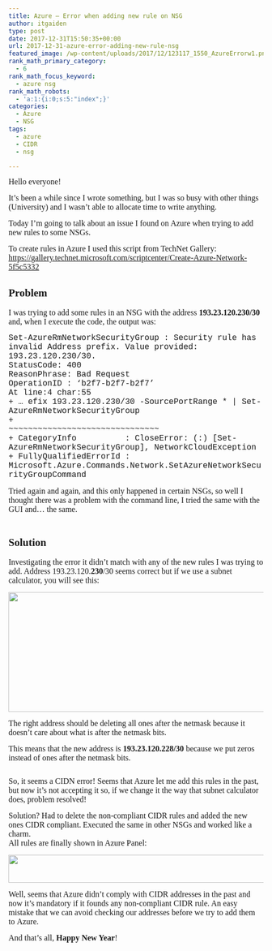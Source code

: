 ```yaml
---
title: Azure – Error when adding new rule on NSG
author: itgaiden
type: post
date: 2017-12-31T15:50:35+00:00
url: 2017-12-31-azure-error-adding-new-rule-nsg
featured_image: /wp-content/uploads/2017/12/123117_1550_AzureErrorw1.png
rank_math_primary_category:
  - 6
rank_math_focus_keyword:
  - azure nsg
rank_math_robots:
  - 'a:1:{i:0;s:5:"index";}'
categories:
  - Azure
  - NSG
tags:
  - azure
  - CIDR
  - nsg

---
```

<span style="font-size: 16px; font-family: Didact Gothic;">Hello everyone!</span>

<span style="font-size: 16px; font-family: Didact Gothic;">It&#8217;s been a while since I wrote something, but I was so busy with other things (University) and I wasn&#8217;t able to allocate time to write anything.</span>

<span style="font-size: 16px; font-family: Didact Gothic;">Today I&#8217;m going to talk about an issue I found on Azure when trying to add new rules to some NSGs.</span>

<span style="font-size: 16px; font-family: Didact Gothic;">To create rules in Azure I used this script from TechNet Gallery: <a href="https://gallery.technet.microsoft.com/scriptcenter/Create-Azure-Network-5f5c5332">https://gallery.technet.microsoft.com/scriptcenter/Create-Azure-Network-5f5c5332</a></span>

## <span style="font-family: Didact Gothic;">Problem</span>

<span style="font-size: 16px; font-family: Didact Gothic;">I was trying to add some rules in an NSG with the address <strong>193.23.120.230/30</strong> and, when I execute the code, the output was:</span>

<span style="font-size: 12pt;"><span style="font-family: Courier New;">Set-AzureRmNetworkSecurityGroup : Security rule has invalid Address prefix. Value provided: 193.23.120.230/30.<br /> StatusCode: 400<br /> ReasonPhrase: Bad Request<br /> OperationID : &#8216;b2f7-b2f7-b2f7&#8217;<br /> At line:4 char:55<br /> + &#8230; efix 193.23.120.230/30 -SourcePortRange * | Set-AzureRmNetworkSecurityGroup<br /> +                                           ~~~~~~~~~~~~~~~~~~~~~~~~~~~~~~~<br /> + CategoryInfo          : CloseError: (:) [Set-AzureRmNetworkSecurityGroup], NetworkCloudException<br /> </span><span style="font-family: Courier New;"> + FullyQualifiedErrorId : Microsoft.Azure.Commands.Network.SetAzureNetworkSecurityGroupCommand</span></span><span style="font-family: Courier New; font-size: 12pt;"><br /> </span>

<span style="font-size: 12pt; font-family: Didact Gothic;">Tried again and again, and this only happened in certain NSGs, so well I thought there was a problem with the command line, I tried the same with the GUI and… the same.</span>

<span style="font-size: 12pt; font-family: Didact Gothic;"><img src="/wp-content/uploads/2017/12/123117_1550_AzureErrorw1.png" alt="" /></span>

## <span style="font-family: Didact Gothic;">Solution</span>

<span style="font-family: Didact Gothic;"><span style="font-size: 12pt;">Investigating the error it didn&#8217;t match with any of the new rules I was trying to add. </span><span style="font-size: 12pt;">Address 193.23.120.<strong>230</strong>/30 seems correct but if we use a subnet calculator, you will see this:</span></span>

<span style="font-size: 12pt;"><img loading="lazy" class="" src="/wp-content/uploads/2017/12/123117_1550_AzureErrorw2.png" alt="" width="554" height="236" /></span>

<span style="font-size: 12pt; font-family: Didact Gothic;">The right address should be deleting all ones after the netmask because it doesn&#8217;t care about what is after the netmask bits.</span>

<span style="font-size: 12pt; font-family: Didact Gothic;">This means that the new address is <strong>193.23.120.228/30 </strong>because we put zeros instead of ones after the netmask bits.</span>

<span style="font-size: 12pt; font-family: Didact Gothic;"><img src="/wp-content/uploads/2017/12/123117_1550_AzureErrorw3.png" alt="" /></span>

<span style="font-size: 12pt; font-family: Didact Gothic;">So, it seems a CIDN error! Seems that Azure let me add this rules in the past, but now it&#8217;s not accepting it so, if we change it the way that subnet calculator does, problem resolved!</span>

<span style="font-family: Didact Gothic;"><span style="font-size: 12pt;">Solution? Had to delete the non-compliant CIDR rules and added the new ones CIDR compliant.</span> <span style="font-size: 12pt;">Executed the same in other NSGs and worked like a charm.</span></span>  
<span style="font-size: 12pt; font-family: Didact Gothic;">All rules are finally shown in Azure Panel:</span>

<span style="font-size: 12pt;"><img loading="lazy" class="" src="/wp-content/uploads/2017/12/123117_1550_AzureErrorw4.png" alt="" width="681" height="55" /></span>

<span style="font-size: 12pt; font-family: Didact Gothic;">Well, seems that Azure didn&#8217;t comply with CIDR addresses in the past and now it&#8217;s mandatory if it founds any non-compliant CIDR rule. An easy mistake that we can avoid checking our addresses before we try to add them to Azure.</span>

<span style="font-size: 12pt; font-family: Didact Gothic;">And that&#8217;s all, <strong>Happy New Year</strong>!</span>